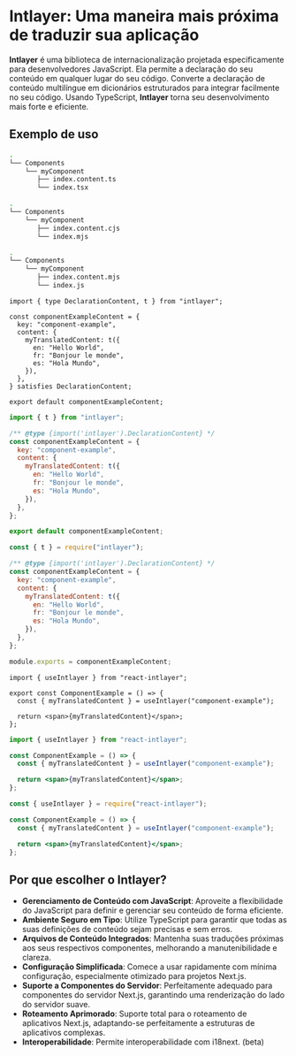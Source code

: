# Intlayer: Uma maneira mais próxima de traduzir sua aplicação

**Intlayer** é uma biblioteca de internacionalização projetada especificamente para desenvolvedores JavaScript. Ela permite a declaração do seu conteúdo em qualquer lugar do seu código. Converte a declaração de conteúdo multilíngue em dicionários estruturados para integrar facilmente no seu código. Usando TypeScript, **Intlayer** torna seu desenvolvimento mais forte e eficiente.

## Exemplo de uso

```bash codeFormat="typescript"
.
└── Components
    └── myComponent
       ├── index.content.ts
       └── index.tsx
```

```bash codeFormat="commonjs"
.
└── Components
    └── myComponent
       ├── index.content.cjs
       └── index.mjs
```

```bash codeFormat="esm"
.
└── Components
    └── myComponent
       ├── index.content.mjs
       └── index.js
```

```tsx fileName="./Components/MyComponent/index.content.ts" codeFormat="typescript"
import { type DeclarationContent, t } from "intlayer";

const componentExampleContent = {
  key: "component-example",
  content: {
    myTranslatedContent: t({
      en: "Hello World",
      fr: "Bonjour le monde",
      es: "Hola Mundo",
    }),
  },
} satisfies DeclarationContent;

export default componentExampleContent;
```

```jsx fileName="./Components/MyComponent/index.mjx" codeFormat="esm"
import { t } from "intlayer";

/** @type {import('intlayer').DeclarationContent} */
const componentExampleContent = {
  key: "component-example",
  content: {
    myTranslatedContent: t({
      en: "Hello World",
      fr: "Bonjour le monde",
      es: "Hola Mundo",
    }),
  },
};

export default componentExampleContent;
```

```jsx fileName="./Components/MyComponent/index.csx" codeFormat="commonjs"
const { t } = require("intlayer");

/** @type {import('intlayer').DeclarationContent} */
const componentExampleContent = {
  key: "component-example",
  content: {
    myTranslatedContent: t({
      en: "Hello World",
      fr: "Bonjour le monde",
      es: "Hola Mundo",
    }),
  },
};

module.exports = componentExampleContent;
```

```tsx fileName="./Components/MyComponent/index.tsx" codeFormat="typescript"
import { useIntlayer } from "react-intlayer";

export const ComponentExample = () => {
  const { myTranslatedContent } = useIntlayer("component-example");

  return <span>{myTranslatedContent}</span>;
};
```

```jsx fileName="./Components/MyComponent/index.mjx" codeFormat="esm"
import { useIntlayer } from "react-intlayer";

const ComponentExample = () => {
  const { myTranslatedContent } = useIntlayer("component-example");

  return <span>{myTranslatedContent}</span>;
};
```

```jsx fileName="./Components/MyComponent/index.csx" codeFormat="commonjs"
const { useIntlayer } = require("react-intlayer");

const ComponentExample = () => {
  const { myTranslatedContent } = useIntlayer("component-example");

  return <span>{myTranslatedContent}</span>;
};
```

## Por que escolher o Intlayer?

- **Gerenciamento de Conteúdo com JavaScript**: Aproveite a flexibilidade do JavaScript para definir e gerenciar seu conteúdo de forma eficiente.
- **Ambiente Seguro em Tipo**: Utilize TypeScript para garantir que todas as suas definições de conteúdo sejam precisas e sem erros.
- **Arquivos de Conteúdo Integrados**: Mantenha suas traduções próximas aos seus respectivos componentes, melhorando a manutenibilidade e clareza.
- **Configuração Simplificada**: Comece a usar rapidamente com mínima configuração, especialmente otimizado para projetos Next.js.
- **Suporte a Componentes do Servidor**: Perfeitamente adequado para componentes do servidor Next.js, garantindo uma renderização do lado do servidor suave.
- **Roteamento Aprimorado**: Suporte total para o roteamento de aplicativos Next.js, adaptando-se perfeitamente a estruturas de aplicativos complexas.
- **Interoperabilidade**: Permite interoperabilidade com i18next. (beta)
